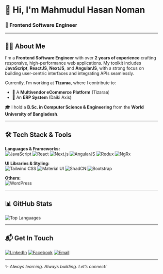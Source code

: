 # 👋 Hi, I'm Mahmudul Hasan Noman  
### 🚀 Frontend Software Engineer

---

## 🧑‍💻 About Me  
I'm a **Frontend Software Engineer** with over **2 years of experience** crafting responsive, high-performance web applications. My toolkit includes **JavaScript**, **ReactJS**, **NextJS**, and **AngularJS**, with a strong focus on building user-centric interfaces and integrating APIs seamlessly.

Currently, I’m working at **Tizaraa**, where I contribute to:

- 🛒 A **Multivendor eCommerce Platform** (Tizaraa)  
- 🧾 An **ERP System** (Daiki Axis)

🎓 I hold a **B.Sc. in Computer Science & Engineering** from the **World University of Bangladesh**.

---

## 🛠️ Tech Stack & Tools

**Languages & Frameworks:**  
![JavaScript](https://img.shields.io/badge/JavaScript-F7DF1E?style=flat&logo=javascript&logoColor=black)
![React](https://img.shields.io/badge/React-20232A?style=flat&logo=react&logoColor=61DAFB)
![Next.js](https://img.shields.io/badge/Next.js-000000?style=flat&logo=next.js&logoColor=white)
![AngularJS](https://img.shields.io/badge/AngularJS-DD0031?style=flat&logo=angularjs&logoColor=white)
![Redux](https://img.shields.io/badge/Redux-764ABC?style=flat&logo=redux&logoColor=white)
![NgRx](https://img.shields.io/badge/NgRx-C82D78?style=flat&logo=ngrx&logoColor=white)

**UI Libraries & Styling:**  
![Tailwind CSS](https://img.shields.io/badge/Tailwind_CSS-38B2AC?style=flat&logo=tailwind-css&logoColor=white)
![Material UI](https://img.shields.io/badge/Material_UI-0081CB?style=flat&logo=material-ui&logoColor=white)
![ShadCN](https://img.shields.io/badge/ShadCN-000000?style=flat&logo=vercel&logoColor=white)
![Bootstrap](https://img.shields.io/badge/Bootstrap-563D7C?style=flat&logo=bootstrap&logoColor=white)

**Others:**  
![WordPress](https://img.shields.io/badge/WordPress-21759B?style=flat&logo=wordpress&logoColor=white)

---

## 📊 GitHub Stats

![Top Languages](https://github-readme-stats.vercel.app/api/top-langs/?username=mahmudul-noman&theme=tokyonight&hide_border=true&layout=compact)

---

## 📬 Get In Touch  

[![LinkedIn](https://img.shields.io/badge/LinkedIn-0077B5?style=flat&logo=linkedin&logoColor=white)](https://www.linkedin.com/in/mahmudul-noman/)
[![Facebook](https://img.shields.io/badge/Facebook-1877F2?style=flat&logo=facebook&logoColor=white)](https://facebook.com/Engr.MHNoman)
[![Email](https://img.shields.io/badge/Email-mhnoman75@gmail.com-D14836?style=flat&logo=gmail&logoColor=white)](mailto:mhnoman75@gmail.com)

---

✨ *Always learning. Always building. Let’s connect!*

